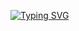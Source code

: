 [![Typing SVG](https://readme-typing-svg.demolab.com?font=Arial&size=30&duration=3500&pause=700&color=36BDF8&background=000000&center=true&vCenter=true&width=840&height=60&lines=Oie%2C+tudo+bem%3F;Meu+nome+%C3%A9+Pedro+Braga.;Fa%C3%A7o+Engenharia+de+Software+na+PUC+Minas;Seja+bem-vindo!+%E2%97%95%E2%80%BF%E2%97%95)](https://git.io/typing-svg)
